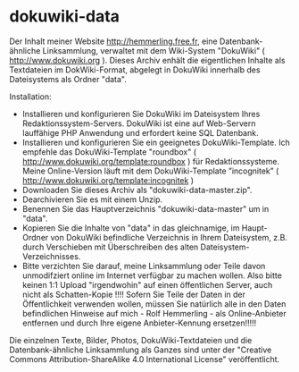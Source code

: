 # dokuwiki-data
Der Inhalt meiner Website http://hemmerling.free.fr, eine Datenbank-ähnliche Linksammlung, verwaltet mit dem Wiki-System "DokuWiki" ( http://www.dokuwiki.org ). Dieses Archiv enhält die eigentlichen Inhalte als Textdateien im DokWiki-Format, abgelegt in DokuWiki innerhalb des Dateisystems als Ordner "data".

Installation: 
  - Installieren und konfigurieren Sie DokuWiki im Dateisystem Ihres Redaktionssystem-Servers. DokuWiki ist eine auf Web-Servern lauffähige PHP Anwendung und erfordert keine SQL Datenbank.
  - Installieren und konfigurieren Sie ein geeignetes DokuWiki-Template. Ich empfehle das DokuWiki-Template "roundbox" ( http://www.dokuwiki.org/template:roundbox ) für Redaktionssysteme. Meine Online-Version läuft mit dem DokuWiki-Template  ”incognitek” ( http://www.dokuwiki.org/template:incognitek )
  - Downloaden Sie dieses Archiv als "dokuwiki-data-master.zip".
  - Dearchivieren Sie es mit einem Unzip.
  - Benennen Sie das Hauptverzeichnis "dokuwiki-data-master" um in "data".
  - Kopieren Sie die Inhalte von "data" in das gleichnamige, im Haupt-Ordner von DokuWiki befindliche Verzeichnis in Ihrem Dateisystem, z.B. durch Verschieben mit Überschreiben des alten Dateisystem-Verzeichnisses.
  - Bitte verzichten Sie darauf, meine Linksammlung oder Teile davon unmodifziert online im Internet verfügbar zu machen wollen. Also bitte keinen 1:1 Upload "irgendwohin" auf einen öffentlichen Server, auch nicht als Schatten-Kopie !!!! Sofern Sie Teile der Daten in der Öffentlichkeit verwenden wollen, müssen Sie natürlich alle in den Daten befindlichen Hinweise auf mich - Rolf Hemmerling - als Online-Anbieter entfernen und durch Ihre eigene Anbieter-Kennung ersetzen!!!!! 

Die einzelnen Texte, Bilder, Photos, DokuWiki-Textdateien und die Datenbank-ähnliche Linksammlung als Ganzes sind unter der "Creative Commons Attribution-ShareAlike 4.0 International License" veröffentlicht. 
